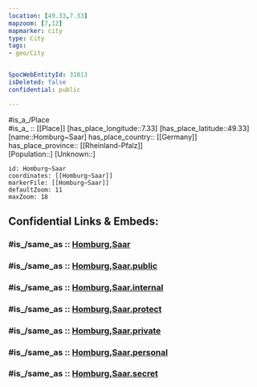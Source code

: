 ```yaml
---
location: [49.33,7.33] 
mapzoom: [7,12] 
mapmarker: city 
type: City
tags:
- geo/City


SpocWebEntityId: 31013
isDeleted: false
confidential: public

---
```

#is_a_/Place  
#is_a_ :: [[Place]] 
[has_place_longitude::7.33] 
[has_place_latitude::49.33] 
[name::Homburg~Saar] 
has_place_country:: [[Germany]]  
has_place_province:: [[Rheinland-Pfalz]]  
[Population::] 
[Unknown::] 


```leaflet
id: Homburg~Saar
coordinates: [[Homburg~Saar]] 
markerFile: [[Homburg~Saar]] 
defaultZoom: 11 
maxZoom: 18
```


## Confidential Links & Embeds: 

### #is_/same_as :: [Homburg,Saar](/_Standards/Earth/Continent/Europe/Europe~Central/Germany/Germany~West/Saarland/counties~Saarland/Saarpfalz-Kreis/cities~Saarpfalz-Kreis/Homburg,Saar.md) 

### #is_/same_as :: [Homburg,Saar.public](/_public/Earth/Continent/Europe/Europe~Central/Germany/Germany~West/Saarland/counties~Saarland/Saarpfalz-Kreis/cities~Saarpfalz-Kreis/Homburg,Saar.public.md) 

### #is_/same_as :: [Homburg,Saar.internal](/_internal/Earth/Continent/Europe/Europe~Central/Germany/Germany~West/Saarland/counties~Saarland/Saarpfalz-Kreis/cities~Saarpfalz-Kreis/Homburg,Saar.internal.md) 

### #is_/same_as :: [Homburg,Saar.protect](/_protect/Earth/Continent/Europe/Europe~Central/Germany/Germany~West/Saarland/counties~Saarland/Saarpfalz-Kreis/cities~Saarpfalz-Kreis/Homburg,Saar.protect.md) 

### #is_/same_as :: [Homburg,Saar.private](/_private/Earth/Continent/Europe/Europe~Central/Germany/Germany~West/Saarland/counties~Saarland/Saarpfalz-Kreis/cities~Saarpfalz-Kreis/Homburg,Saar.private.md) 

### #is_/same_as :: [Homburg,Saar.personal](/_personal/Earth/Continent/Europe/Europe~Central/Germany/Germany~West/Saarland/counties~Saarland/Saarpfalz-Kreis/cities~Saarpfalz-Kreis/Homburg,Saar.personal.md) 

### #is_/same_as :: [Homburg,Saar.secret](/_secret/Earth/Continent/Europe/Europe~Central/Germany/Germany~West/Saarland/counties~Saarland/Saarpfalz-Kreis/cities~Saarpfalz-Kreis/Homburg,Saar.secret.md)

